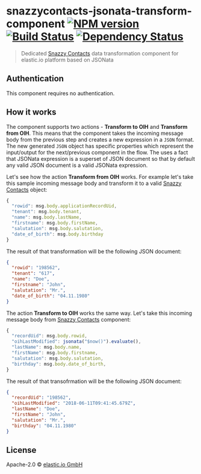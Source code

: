 # snazzycontacts-jsonata-transform-component [![NPM version][npm-image]][npm-url] [![Build Status][travis-image]][travis-url] [![Dependency Status][daviddm-image]][daviddm-url]
> Dedicated [Snazzy Contacts](https://snazzycontacts.com) data transformation component for elastic.io platform based on JSONata

## Authentication

This component requires no authentication.

## How it works

The component supports two actions - **Transform to OIH** and **Transform from OIH**. This means that the component takes the incoming message body from the previous step and creates a new expression in a ``JSON`` format. The new generated ``JSON`` object has specific properties which represent the input/output for the next/previous component in the flow.
The uses a fact that JSONata expression is a superset of JSON document so that by default any valid JSON document is a valid JSONata expression.

Let's see how the action **Transform from OIH** works. For example let's take this sample incoming message body and transform it to a valid [Snazzy Contacts](https://snazzycontacts.com) object:

```js
{
  "rowid": msg.body.applicationRecordUid,
  "tenant": msg.body.tenant,
  "name": msg.body.lastName,
  "firstname": msg.body.firstName,
  "salutation": msg.body.salutation,
  "date_of_birth": msg.body.birthday
}
```

The result of that transformation will be the following JSON document:

```json
{
  "rowid": "198562",
  "tenant": "617",
  "name": "Doe",
  "firstname": "John",
  "salutation": "Mr.",
  "date_of_birth": "04.11.1980"
}
```

The action **Transform to OIH** works the same way. Let's take this incoming message body from [Snazzy Contacts](https://snazzycontacts.com) component:

```js
{
  "recordUid": msg.body.rowid,
  "oihLastModified": jsonata("$now()").evaluate(),
  "lastName": msg.body.name,
  "firstName": msg.body.firstname,
  "salutation": msg.body.salutation,
  "birthday": msg.body.date_of_birth,
}
```

The result of that transofrmation will be the following JSON document:

```json
{
  "recordUid": "198562",
  "oihLastModified": "2018-06-11T09:41:45.679Z",
  "lastName": "Doe",
  "firstName": "John",
  "salutation": "Mr.",
  "birthday": "04.11.1980"
}
```

## License

Apache-2.0 © [elastic.io GmbH](http://elastic.io)


[npm-image]: https://badge.fury.io/js/jsonata-transform-component.svg
[npm-url]: https://npmjs.org/package/jsonata-transform-component
[travis-image]: https://travis-ci.org/elasticio/jsonata-transform-component.svg?branch=master
[travis-url]: https://travis-ci.org/elasticio/jsonata-transform-component
[daviddm-image]: https://david-dm.org/elasticio/jsonata-transform-component.svg?theme=shields.io
[daviddm-url]: https://david-dm.org/elasticio/jsonata-transform-component
